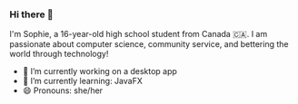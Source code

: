 ### Hi there 👋

I'm Sophie, a 16-year-old high school student from Canada 🇨🇦. I am passionate about computer science, community service, and bettering the world through technology! 

- 🔭 I’m currently working on a desktop app
- 🌱 I’m currently learning: JavaFX
- 😄 Pronouns: she/her
<!--
**sophie-zhangg/sophie-zhangg** is a ✨ _special_ ✨ repository because its `README.md` (this file) appears on your GitHub profile.

Here are some ideas to get you started:

- 🔭 I’m currently working on ...
- 🌱 I’m currently learning ...
- 👯 I’m looking to collaborate on ...
- 🤔 I’m looking for help with ...
- 💬 Ask me about ...
- 📫 How to reach me: ...
- 😄 Pronouns: ...
- ⚡ Fun fact: ...
-->
